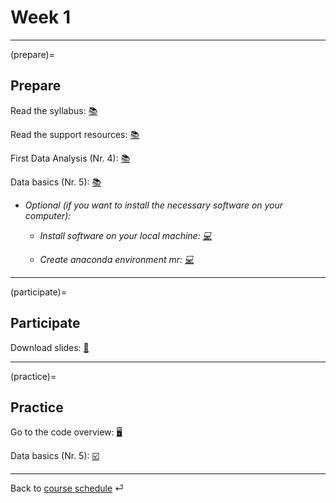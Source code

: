 # Week 1


---

(prepare)=
## Prepare


Read the syllabus: [📚](../docs/course-syllabus.md)

Read the support resources: [📚](../docs/course-support.md)

First Data Analysis (Nr. 4): [📚](https://openintro-ims.netlify.app/data-hello.html#case-study-stents-strokes)

Data basics (Nr. 5): [📚](https://openintro-ims.netlify.app/data-hello.html#data-basics)


- *Optional (if you want to install the necessary software on your computer):* 

  - *Install software on your local machine: [💻](https://github.com/kirenz/environments/blob/main/programming-toolkit.md)*


  - *Create anaconda environment mr: [💻](https://github.com/kirenz/environments/blob/main/README.md)*

---

(participate)=
## Participate


Download slides: [📑](https://drive.google.com/file/d/1SF30Q4B-i8UhiK_xW7okgKDbtii8lw2j/view?usp=sharing)


---

(practice)=
## Practice

Go to the code overview: [🖥](../code/code-overview.md)


Data basics (Nr. 5): [☑️](https://forms.gle/EJT7mcYgPi8drKgR9)


---

Back to [course schedule](../docs/course-schedule.md) ⏎
